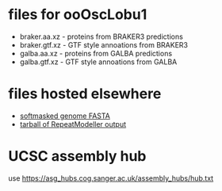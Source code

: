 # files for ooOscLobu1
* braker.aa.xz - proteins from BRAKER3 predictions
* braker.gtf.xz - GTF style annoations from BRAKER3
* galba.aa.xz - proteins from GALBA predictions
* galba.gtf.xz - GTF style annoations from GALBA

# files hosted elsewhere
* [softmasked genome FASTA](https://asg_hubs.cog.sanger.ac.uk/ooOscLobu1/ooOscLobu1.fa.masked)
* [tarball of RepeatModeller output](https://asg_hubs.cog.sanger.ac.uk/ooOscLobu1/ooOscLobu1.tar.xz)

# UCSC assembly hub
use https://asg_hubs.cog.sanger.ac.uk/assembly_hubs/hub.txt

